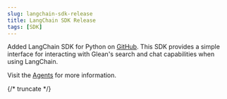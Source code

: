 ```yaml
---
slug: langchain-sdk-release
title: LangChain SDK Release
tags: [SDK]
---
```


Added LangChain SDK for Python on [GitHub](https://github.com/gleanwork/langchain-glean). This SDK provides a simple interface for interacting with Glean's search and chat capabilities when using LangChain.

Visit the [Agents](/guides/agents/) for more information.

{/* truncate */}